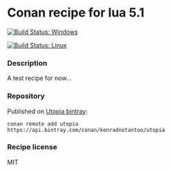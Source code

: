 # Conan recipe for lua 5.1

[![Build Status: Windows](https://ci.appveyor.com/api/projects/status/github/KonradNoTantoo/lua51_conan?svg=true)](https://ci.appveyor.com/project/KonradNoTantoo/lua51-conan)

[![Build Status: Linux](https://api.travis-ci.org/KonradNoTantoo/lua51_conan.svg?branch=master)](https://travis-ci.org/KonradNoTantoo/lua51_conan)

### Description
A test recipe for now...

### Repository
Published on [Utopia bintray](https://bintray.com/konradnotantoo/utopia/):
```
conan remote add utopia https://api.bintray.com/conan/konradnotantoo/utopia
```

### Recipe license
MIT